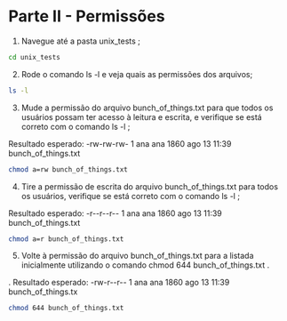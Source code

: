 # Parte II - Permissões
1. Navegue até a pasta unix_tests ;

```bash
cd unix_tests
```

2. Rode o comando ls -l e veja quais as permissões dos arquivos;

```bash
ls -l
```

3. Mude a permissão do arquivo bunch_of_things.txt para que todos os usuários possam ter acesso à leitura e escrita, e verifique se está correto com o comando ls -l ;

Resultado esperado: -rw-rw-rw- 1 ana ana 1860 ago 13 11:39 bunch_of_things.txt

```bash
chmod a=rw bunch_of_things.txt
```

4. Tire a permissão de escrita do arquivo bunch_of_things.txt para todos os usuários, verifique se está correto com o comando ls -l ;

Resultado esperado: -r--r--r-- 1 ana ana 1860 ago 13 11:39 bunch_of_things.txt

```bash
chmod a=r bunch_of_things.txt
```

5. Volte à permissão do arquivo bunch_of_things.txt para a listada inicialmente utilizando o comando chmod 644 bunch_of_things.txt .

. Resultado esperado: -rw-r--r-- 1 ana ana 1860 ago 13 11:39 bunch_of_things.tx

```bash
chmod 644 bunch_of_things.txt
```
